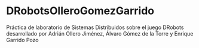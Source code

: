 # DRobotsOlleroGomezGarrido
Práctica de laboratorio de Sistemas Distribuidos sobre el juego DRobots desarrollado por Adrián Ollero Jiménez, Álvaro Gómez de la Torre y Enrique Garrido Pozo
